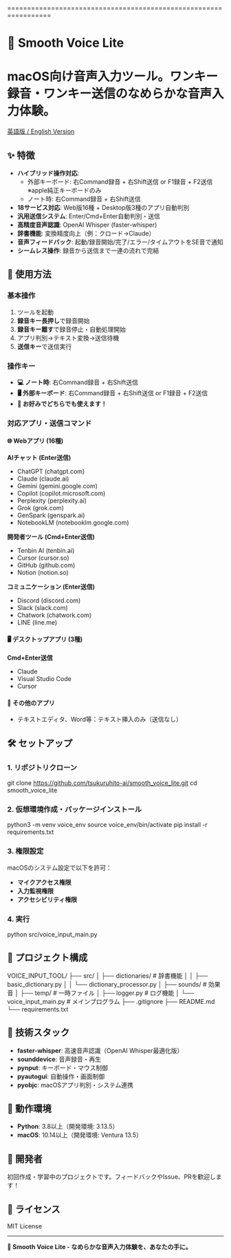 
=================================================================
# 🎤 Smooth Voice Lite
macOS向け音声入力ツール。ワンキー録音・ワンキー送信のなめらかな音声入力体験。
=================================================================

[英語版 / English Version](README_en.md)

## ✨ 特徴

- **ハイブリッド操作対応**: 
  - 外部キーボード: 右Command録音 + 右Shift送信 or F1録音 + F2送信　※apple純正キーボードのみ
  - ノート時: 右Command録音 + 右Shift送信
- **18サービス対応**: Web版16種 + Desktop版3種のアプリ自動判別
- **汎用送信システム**: Enter/Cmd+Enter自動判別・送信
- **高精度音声認識**: OpenAI Whisper (faster-whisper)
- **辞書機能**: 変換精度向上（例：クロード→Claude）
- **音声フィードバック**: 起動/録音開始/完了/エラー/タイムアウトをSE音で通知
- **シームレス操作**: 録音から送信まで一連の流れで完結

## 🎯 使用方法

### 基本操作
1. ツールを起動
2. **録音キー長押し**で録音開始
3. **録音キー離す**で録音停止・自動処理開始
4. アプリ判別→テキスト変換→送信待機
5. **送信キー**で送信実行

### 操作キー
- **💻 ノート時**: 右Command録音 + 右Shift送信
- **🖥️ 外部キーボード**: 右Command録音 + 右Shift送信 or F1録音 + F2送信
- **📌 お好みでどちらでも使えます！**

### 対応アプリ・送信コマンド

#### 🌐 Webアプリ (16種)
**AIチャット (Enter送信)**
- ChatGPT (chatgpt.com)
- Claude (claude.ai)
- Gemini (gemini.google.com)
- Copilot (copilot.microsoft.com)
- Perplexity (perplexity.ai)
- Grok (grok.com)
- GenSpark (genspark.ai)
- NotebookLM (notebooklm.google.com)

**開発者ツール (Cmd+Enter送信)**
- Tenbin AI (tenbin.ai)
- Cursor (cursor.so)
- GitHub (github.com)
- Notion (notion.so)

**コミュニケーション (Enter送信)**
- Discord (discord.com)
- Slack (slack.com)
- Chatwork (chatwork.com)
- LINE (line.me)

#### 🖥️ デスクトップアプリ (3種)
**Cmd+Enter送信**
- Claude
- Visual Studio Code
- Cursor

#### 📝 その他のアプリ
- テキストエディタ、Word等：テキスト挿入のみ（送信なし）

## 🛠️ セットアップ

### 1. リポジトリクローン
git clone https://github.com/tsukuruhito-ai/smooth_voice_lite.git
cd smooth_voice_lite

### 2. 仮想環境作成・パッケージインストール
python3 -m venv voice_env
source voice_env/bin/activate
pip install -r requirements.txt

### 3. 権限設定
macOSのシステム設定で以下を許可：
- **マイクアクセス権限**
- **入力監視権限**
- **アクセシビリティ権限**

### 4. 実行
python src/voice_input_main.py

## 📁 プロジェクト構成

VOICE_INPUT_TOOL/
├── src/
│   ├── dictionaries/          # 辞書機能
│   │   ├── basic_dictionary.py
│   │   └── dictionary_processor.py
│   ├── sounds/               # 効果音
│   ├── temp/                # 一時ファイル
│   ├── logger.py            # ログ機能
│   └── voice_input_main.py  # メインプログラム
├── .gitignore
├── README.md
└── requirements.txt

## 🔧 技術スタック

- **faster-whisper**: 高速音声認識（OpenAI Whisper最適化版）
- **sounddevice**: 音声録音・再生
- **pynput**: キーボード・マウス制御
- **pyautogui**: 自動操作・画面制御
- **pyobjc**: macOSアプリ判別・システム連携

## 🔧 動作環境

- **Python**: 3.8以上（開発環境: 3.13.5）
- **macOS**: 10.14以上（開発環境: Ventura 13.5）

## 📝 開発者

初回作成・学習中のプロジェクトです。フィードバックやIssue、PRを歓迎します！

## 📄 ライセンス

MIT License

---

**🎤 Smooth Voice Lite - なめらかな音声入力体験を、あなたの手に。**